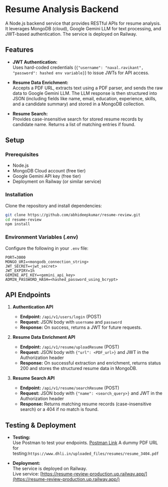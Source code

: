 # Resume Analysis Backend

A Node.js backend service that provides RESTful APIs for resume analysis. It leverages MongoDB (cloud), Google Gemini LLM for text processing, and JWT-based authentication. The service is deployed on Railway.

## Features

- **JWT Authentication:**  
  Uses hard-coded credentials (`{"username": "naval.ravikant", "password": hashed env variable}`) to issue JWTs for API access.
- **Resume Data Enrichment:**  
  Accepts a PDF URL, extracts text using a PDF parser, and sends the raw data to Google Gemini LLM. The LLM response is then structured into JSON (including fields like name, email, education, experience, skills, and a candidate summary) and stored in a MongoDB collection.

- **Resume Search:**  
  Provides case-insensitive search for stored resume records by candidate name. Returns a list of matching entries if found.

## Setup

### Prerequisites

- Node.js
- MongoDB Cloud account (free tier)
- Google Gemini API key (free tier)
- Deployment on Railway (or similar service)

### Installation

Clone the repository and install dependencies:

```bash
git clone https://github.com/abhideepkumar/resume-review.git
cd resume-review
npm install
```

### Environment Variables (.env)

Configure the following in your `.env` file:

```env
PORT=3000
MONGO_URI=<mongodb_connection_string>
JWT_SECRET=<jwt_secret>
JWT_EXPIRY=1h
GEMINI_API_KEY=<gemini_api_key>
ADMIN_PASSWORD_HASH=<hashed_password_using_bcrypt>
```

## API Endpoints

1. **Authentication API**

   - **Endpoint:** `/api/v1/users/login` (POST)
   - **Request:** JSON body with `username` and `password`
   - **Response:** On success, returns a JWT for future requests.

2. **Resume Data Enrichment API**

   - **Endpoint:** `/api/v1/resume/uploadResume` (POST)
   - **Request:** JSON body with `{"url": <PDF_url>}` and JWT in the Authorization header
   - **Response:** On successful extraction and enrichment, returns status 200 and stores the structured resume data in MongoDB.

3. **Resume Search API**
   - **Endpoint:** `/api/v1/resume/searchResume` (POST)
   - **Request:** JSON body with `{"name": <search_query>}` and JWT in the Authorization header
   - **Response:** Returns matching resume records (case-insensitive search) or a 404 if no match is found.

## Testing & Deployment

- **Testing:**  
   Use Postman to test your endpoints.
  [Postman Link](https://www.postman.com/descent-module-saganist-43462673/workspace/my-workspace/request/42499024-a80db53f-3db7-423d-b09e-0e0daded2c30?action=share&creator=42499024&ctx=documentation&active-environment=42499024-bba7bb7b-e04d-4991-b093-6d1b13154738)
  A dummy PDF URL for testing:`https://www.dhli.in/uploaded_files/resumes/resume_3404.pdf`

- **Deployment:**  
  The service is deployed on Railway.  
  Live service: [https://resume-review-production.up.railway.app/](https://resume-review-production.up.railway.app/)
